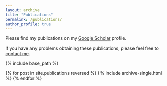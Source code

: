 ```yaml
---
layout: archive
title: "Publications"
permalink: /publications/
author_profile: true
---
```



  Please find my publications on my [Google Scholar](https://scholar.google.com/citations?user=SzEBdA8AAAAJ&hl=en) profile.

  If you have any problems obtaining these publications, please feel free to [contact me](https://x-y-zhao.github.io/contact/). 


{% include base_path %}

{% for post in site.publications reversed %}
  {% include archive-single.html %}
{% endfor %}
